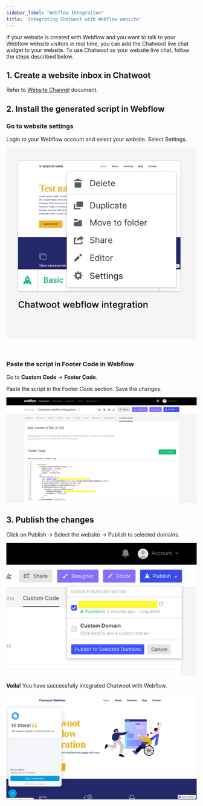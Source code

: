 ```yaml
---
sidebar_label: "Webflow Integration"
title: 'Integrating Chatwoot with Webflow website'
---
```


If your website is created with Webflow and you want to talk to your Webflow website visitors in real time, you can add the Chatwoot live chat widget to your website. To use Chatwoot as your website live chat, follow the steps described below.

## 1. Create a website inbox in Chatwoot

Refer to [Website Channel](/docs/product/channels/live-chat/create-website-channel) document.

## 2. Install the generated script in Webflow

### Go to website settings

Login to your Webflow account and select your website. Select Settings.

![select-website](./images/webflow/select-website.jpg)

<br />

### Paste the script in Footer Code in Webflow

Go to **Custom Code** -> **Footer Code**. 

Paste the script in the Footer Code section. Save the changes.

![custom-html-css](./images/webflow/custom-html-css.jpg)

## 3. Publish the changes

Click on Publish -> Select the website -> Publish to selected domains.

![publish-the-website](./images/webflow/publish-the-website.png)


**Voila!** You have successfully integrated Chatwoot with Webflow.


![active-chatwoot-webflow-integration](./images/webflow/active-chatwoot-webflow-integration.jpg)
